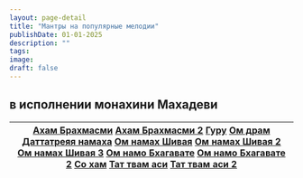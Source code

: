 ```yaml
---
layout: page-detail
title: "Мантры на популярные мелодии"
publishDate: 01-01-2025
description: ""
tags:
image:
draft: false
---
```


## в исполнении монахини Махадеви
| [Ахам Брахмасми](http://om.advayta.org/archive/tvorchestvo/mahadevi/aham%5Fbrahmasmi.mp3) [Ахам Брахмасми 2](http://om.advayta.org/archive/tvorchestvo/mahadevi/aham%5Fbrahmasmi2.mp3) [Гуру](http://om.advayta.org/archive/tvorchestvo/mahadevi/guru.mp3) [Ом драм Даттатреяя намаха](http://om.advayta.org/archive/tvorchestvo/mahadevi/om%5Fdram.mp3) [Ом намах Шивая](http://om.advayta.org/archive/tvorchestvo/mahadevi/om%5Fnamah%5Fshivaya.mp3) [Ом намах Шивая 2](http://om.advayta.org/archive/tvorchestvo/mahadevi/om%5Fnamah%5Fshivaya2.mp3) [Ом намах Шивая 3](http://om.advayta.org/archive/tvorchestvo/mahadevi/om%5Fnamah%5Fshivaya3.mp3) [Ом намо Бхагавате](http://om.advayta.org/archive/tvorchestvo/mahadevi/om%5Fnamo%5Fbhagavate.mp3) [Ом намо Бхагавате 2](http://om.advayta.org/archive/tvorchestvo/mahadevi/om%5Fnamo%5Fbhagavate2.mp3) [Со хам](http://om.advayta.org/archive/tvorchestvo/mahadevi/so%5Fham.mp3) [Тат твам аси](http://om.advayta.org/archive/tvorchestvo/mahadevi/tat%5Ftvam%5Fasi.mp3) [Тат твам аси 2](http://om.advayta.org/archive/tvorchestvo/mahadevi/tat%5Ftvam%5Fasi2.mp3) |
| ---------------------------------------------------------------------------------------------------------------------------------------------------------------------------------------------------------------------------------------------------------------------------------------------------------------------------------------------------------------------------------------------------------------------------------------------------------------------------------------------------------------------------------------------------------------------------------------------------------------------------------------------------------------------------------------------------------------------------------------------------------------------------------------------------------------------------------------------------------------------------------------------------------------------------------------------------------------------------------------------------------------------------------------------------------------------------------------------------------------------------- |
  
  
